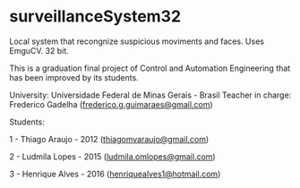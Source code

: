 # surveillanceSystem32
Local system that recongnize suspicious moviments and faces. Uses EmguCV. 32 bit.

This is a graduation final project of Control and Automation Engineering that has been improved by its students.

University: Universidade Federal de Minas Gerais - Brasil
Teacher in charge: Frederico Gadelha (frederico.g.guimaraes@gmail.com)

Students:

1 - Thiago Araujo - 2012 (thiagomvaraujo@gmail.com)

2 - Ludmila Lopes - 2015 (ludmila.omlopes@gmail.com)

3 - Henrique Alves - 2016 (henriquealves1@hotmail.com)
